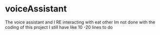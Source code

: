 # voiceAssistant
The voice assistant and I  RE interacting with eat other 
Im not done with the coding of this project I still have like 10 -20 lines to do
